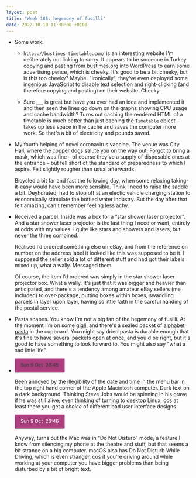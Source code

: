 ```yaml
---
layout: post
title: "Week 186: hegemony of fusilli"
date: 2022-10-10 11:38:00 +0100
---
```


- Some work:

  - `https://bustimes-timetable.com/` is an interesting website I'm deliberately not linking to sorry. It appears to be someone in Turkey copying and pasting from [bustimes.org](https://bustimes.org/) into WordPress to earn some advertising pence, which is cheeky. It's good to be a bit cheeky, but is this too cheeky? Maybe. "Ironically", they've even deployed some ingenious JavaScript to disable text selection and right-clicking (and therefore copying and pasting) on their website. Cheeky.

  - Sure ___ is great but have you ever had an idea and implemented it and then seen the lines go down on the graphs showing CPU usage and cache bandwidth? Turns out caching the rendered HTML of a timetable is much better than just caching the `Timetable` object – takes up less space in the cache and saves the computer more work. So that's a bit of electricity and pounds saved.

- My fourth helping of novel coronavirus vaccine. The venue was City Hall, where the copper dogs salute you on the way out. Forgot to bring a mask, which was fine – of course they've a supply of disposable ones at the entrance – but fell short of the standard of preparedness to which I aspire. Felt slightly rougher than usual afterwards.

  Bicycled a bit far and fast the following day, when some relaxing taking-it-easy would have been more sensible. Think I need to raise the saddle a bit. Deyhdrated, had to stop off at an electic vehicle charging station to economically stimulate the bottled water industry. But the day after that felt amazing, can't remember feeling less achy.

- Received a parcel. Inside was a box for a “star shower laser projector”. And a star shower laser projector is the last thing I need or want, entirely at odds with my values. I quite like stars and showers and lasers, but never the three combined.

  Realised I’d ordered something else on eBay, and from the reference on number on the address label it looked like this was supposed to be it. I supposed the seller sold a lot of different stuff and had got their labels mixed up, what a wally. Messaged them.

  Of course, the item I’d ordered was simply in the star shower laser projector box. What a wally. It's just that it was bigger and heavier than anticipated, and there's a tendency among amateur eBay sellers (me included) to over-package, putting boxes within boxes, swaddling parcels in layer upon layer, having so little faith in the careful handing of the postal service.

- Pasta shapes. You know I'm not a big fan of the hegemony of fusilli. At the moment I'm on some [gigli](https://en.wikipedia.org/wiki/Campanelle), and there's a sealed packet of [alphabet pasta](https://world.openfoodfacts.org/product/29129447/alphabet-pasta-marks-spencer) in the cupboard. You might say dried pasta is durable enough that it's fine to have several packets open at once, and you'd be right, but it's good to have something to look forward to. You might also say "what a sad little life".

- <img src="/images/do-not-disturb.png" alt="" width="136" height="38" style="width:136px;height:38px" class="alignright" />

  Been annoyed by the illegibility of the date and time in the menu bar in the top right hand corner of the Apple Macintosh computer. Dark text on a dark background. Thinking Steve Jobs would be spinning in his grave if he was still alive; even thinking of turning to desktop Linux, cos at least there you get a _choice_ of different bad user interface designs.

  <img src="/images/do-not-disturb-off.png" alt="" width="136" height="38" style="width:136px;height:38px" class="alignright" />

  Anyway, turns out the Mac was in “Do Not Disturb” mode, a feature I know from silencing my phone at the theatre and stuff, but that seems a bit strange on a big computer. macOS also has Do Not Disturb While Driving, which is even stranger, cos if you're driving around while working at your computer you have bigger problems than being disturbed by a bit of bright text.
